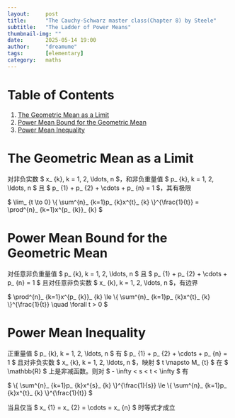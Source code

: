 ```yaml
---
layout:     post
title:      "The Cauchy-Schwarz master class(Chapter 8) by Steele"
subtitle:   "The Ladder of Power Means"
thumbnail-img: ""
date:       2025-05-14 19:00
author:     "dreamume"
tags: 		[elementary]
category:   maths
---
```

<head>
    <script src="https://cdn.mathjax.org/mathjax/latest/MathJax.js?config=TeX-AMS-MML_HTMLorMML" type="text/javascript"></script>
    <script type="text/x-mathjax-config">
        MathJax.Hub.Config({
            tex2jax: {
            skipTags: ['script', 'noscript', 'style', 'textarea', 'pre'],
            inlineMath: [['$','$']]
            }
        });
    </script>
</head>

# Table of Contents

1.  [The Geometric Mean as a Limit](#orgcc3bd4f)
2.  [Power Mean Bound for the Geometric Mean](#org9538d8a)
3.  [Power Mean Inequality](#orgff37b2c)


<a id="orgcc3bd4f"></a>

# The Geometric Mean as a Limit

对非负实数 $ x_ {k}, k = 1, 2, \\ldots, n $，和非负重量值 $ p_ {k}, k = 1, 2, \\ldots, n $ 且 $ p_ {1} + p_ {2} + \\cdots + p_ {n} = 1 $，其有极限

$ \\lim_ {t \\to 0} \\{ \\sum^{n}_ {k=1}p_ {k}x^{t}_ {k} \\}^{\\frac{1}{t}} = \\prod^{n}_ {k=1}x^{p_ {k}}_ {k} $


<a id="org9538d8a"></a>

# Power Mean Bound for the Geometric Mean

对任意非负重量值 $ p_ {k}, k = 1, 2, \\ldots, n $ 且 $ p_ {1} + p_ {2} + \\cdots + p_ {n} = 1 $ 且对任意非负实数 $ x_ {k}, k = 1, 2, \\ldots, n $，有边界

$ \\prod^{n}_ {k=1}x^{p_ {k}}_ {k} \\le \\{ \\sum^{n}_ {k=1}p_ {k}x^{t}_ {k} \\}^{\\frac{1}{t}} \\quad \\forall t > 0 $


<a id="orgff37b2c"></a>

# Power Mean Inequality

正重量值 $ p_ {k}, k = 1, 2, \\ldots, n $ 有 $ p_ {1} + p_ {2} + \\cdots + p_ {n} = 1 $ 且对非负实数 $ x_ {k}, k = 1, 2, \\ldots, n $，映射 $ t \\mapsto M_ {t} $ 在 $ \\mathbb{R} $ 上是非减函数。则对 $ - \\infty < s < t < \\infty $ 有

$ \\{ \\sum^{n}_ {k=1}p_ {k}x^{s}_ {k} \\}^{\\frac{1}{s}} \\le \\{ \\sum^{n}_ {k=1}p_ {k}x^{t}_ {k} \\}^{\\frac{1}{t}} $

当且仅当 $ x_ {1} = x_ {2} = \\cdots = x_ {n} $ 时等式才成立

